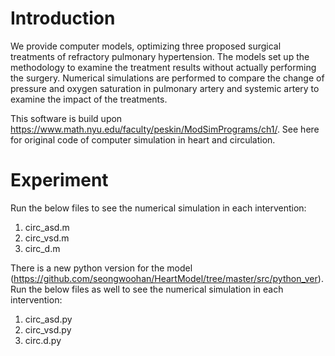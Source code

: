 # Introduction

We provide computer models, optimizing three proposed surgical treatments of refractory pulmonary hypertension. 
The models set up the methodology to examine the treatment results without actually performing the surgery. 
Numerical simulations are performed to compare the change of pressure and oxygen saturation in pulmonary artery and systemic artery to examine the impact of the treatments.

This software is build upon https://www.math.nyu.edu/faculty/peskin/ModSimPrograms/ch1/. 
See here for original code of computer simulation in heart and circulation.


# Experiment

Run the below files to see the numerical simulation in each intervention:

1. circ_asd.m 
2. circ_vsd.m 
3. circ_d.m 

There is a new python version for the model (https://github.com/seongwoohan/HeartModel/tree/master/src/python_ver). Run the below files as well to see the numerical simulation in each intervention:

1. circ_asd.py
2. circ_vsd.py
3. circ.d.py
